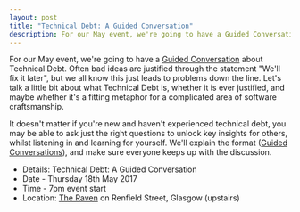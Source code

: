```yaml
---
layout: post
title: "Technical Debt: A Guided Conversation"
description: For our May event, we're going to have a Guided Conversation about patterns. 7pm, Thursday 18th May, at The Raven.
---
```


For our May event, we're going to have a [Guided Conversation](http://guidedconversations.org/) about Technical Debt. Often bad ideas are justified through the statement "We'll fix it later", but we all know this just leads to problems down the line. Let's talk a little bit about what Technical Debt is, whether it is ever justified, and maybe whether it's a fitting metaphor for a complicated area of software craftsmanship.

It doesn't matter if you're new and haven't experienced technical debt, you may be able to ask just the right questions to unlock key insights for others, whilst listening in and learning for yourself. We'll explain the format ([Guided Conversations](http://guidedconversations.org/)), and make sure everyone keeps up with the discussion.

* Details: Technical Debt: A Guided Conversation
* Date - Thursday 18th May 2017
* Time - 7pm event start
* Location: <a href="https://goo.gl/maps/vWn1J">The Raven</a> on Renfield Street, Glasgow (upstairs)
